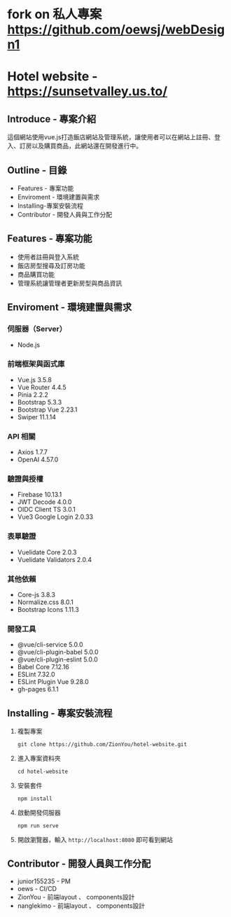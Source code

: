 # fork on 私人專案 https://github.com/oewsj/webDesign1

# Hotel website - https://sunsetvalley.us.to/

## Introduce - 專案介紹
這個網站使用vue.js打造飯店網站及管理系統，讓使用者可以在網站上註冊、登入、訂房以及購買商品，此網站還在開發進行中。

## Outline - 目錄
- Features - 專案功能
- Enviroment - 環境建置與需求
- Installing-專案安裝流程
- Contributor - 開發人員與工作分配

## Features - 專案功能
- 使用者註冊與登入系統
- 飯店房型搜尋及訂房功能
- 商品購買功能
- 管理系統讓管理者更新房型與商品資訊

## Enviroment - 環境建置與需求

### 伺服器（Server）
- Node.js

### 前端框架與函式庫
- Vue.js 3.5.8
- Vue Router 4.4.5
- Pinia 2.2.2
- Bootstrap 5.3.3
- Bootstrap Vue 2.23.1
- Swiper 11.1.14

### API 相關
- Axios 1.7.7
- OpenAI 4.57.0

### 驗證與授權
- Firebase 10.13.1
- JWT Decode 4.0.0
- OIDC Client TS 3.0.1
- Vue3 Google Login 2.0.33

### 表單驗證
- Vuelidate Core 2.0.3
- Vuelidate Validators 2.0.4

### 其他依賴
- Core-js 3.8.3
- Normalize.css 8.0.1
- Bootstrap Icons 1.11.3

### 開發工具
- @vue/cli-service 5.0.0
- @vue/cli-plugin-babel 5.0.0
- @vue/cli-plugin-eslint 5.0.0
- Babel Core 7.12.16
- ESLint 7.32.0
- ESLint Plugin Vue 9.28.0
- gh-pages 6.1.1

## Installing - 專案安裝流程

1. 複製專案
   ```
   git clone https://github.com/ZionYou/hotel-website.git
   ```

2. 進入專案資料夾
   ```
   cd hotel-website
   ```

3. 安裝套件
   ```
   npm install
   ```

4. 啟動開發伺服器
   ```
   npm run serve
   ```

5. 開啟瀏覽器，輸入 `http://localhost:8080` 即可看到網站

## Contributor - 開發人員與工作分配

* junior155235 - PM
* oews - CI/CD
* ZionYou - 前端layout 、 components設計
* nanglekimo - 前端layout 、 components設計

